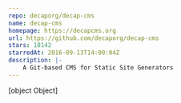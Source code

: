 ```yaml
---
repo: decaporg/decap-cms
name: decap-cms
homepage: https://decapcms.org
url: https://github.com/decaporg/decap-cms
stars: 18142
starredAt: 2016-09-13T14:00:04Z
description: |-
    A Git-based CMS for Static Site Generators
---
```


[object Object]

